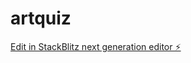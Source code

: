 # artquiz

[Edit in StackBlitz next generation editor ⚡️](https://stackblitz.com/~/github.com/seanivore/artquiz)